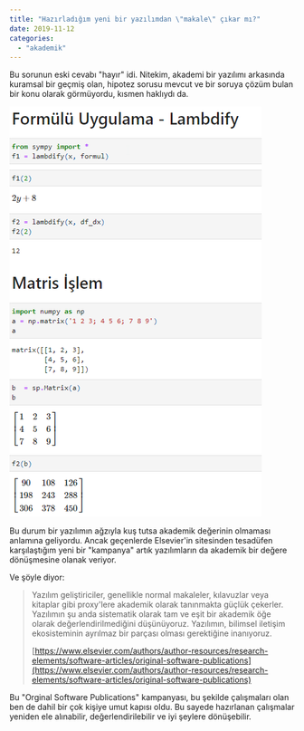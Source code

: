 ```yaml
---
title: "Hazırladığım yeni bir yazılımdan \"makale\" çıkar mı?"
date: 2019-11-12
categories: 
  - "akademik"
---
```


Bu sorunun eski cevabı "hayır" idi. Nitekim, akademi bir yazılımı arkasında kuramsal bir geçmiş olan, hipotez sorusu mevcut ve bir soruya çözüm bulan bir konu olarak görmüyordu, kısmen haklıydı da.

![](/images/image-1.png)

Bu durum bir yazılımın ağzıyla kuş tutsa akademik değerinin olmaması anlamına geliyordu. Ancak geçenlerde Elsevier'in sitesinden tesadüfen karşılaştığım yeni bir "kampanya" artık yazılımların da akademik bir değere dönüşmesine olanak veriyor.

Ve şöyle diyor:

> Yazılım geliştiriciler, genellikle normal makaleler, kılavuzlar veya kitaplar gibi proxy'lere akademik olarak tanınmakta güçlük çekerler. Yazılımın şu anda sistematik olarak tam ve eşit bir akademik öğe olarak değerlendirilmediğini düşünüyoruz. Yazılımın, bilimsel iletişim ekosisteminin ayrılmaz bir parçası olması gerektiğine inanıyoruz.
> 
> [https://www.elsevier.com/authors/author-resources/research-elements/software-articles/original-software-publications](https://www.elsevier.com/authors/author-resources/research-elements/software-articles/original-software-publications)

Bu "Orginal Software Publications" kampanyası, bu şekilde çalışmaları olan ben de dahil bir çok kişiye umut kapısı oldu. Bu sayede hazırlanan çalışmalar yeniden ele alınabilir, değerlendirilebilir ve iyi şeylere dönüşebilir.
